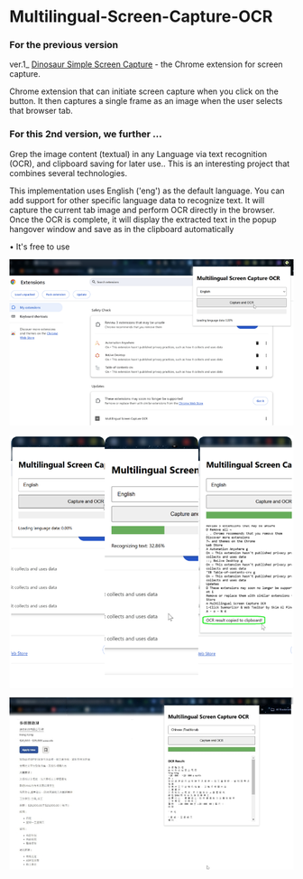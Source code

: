 # Multilingual-Screen-Capture-OCR
### For the previous version 
ver.1_ [Dinosaur Simple Screen Capture](https://chromewebstore.google.com/detail/dinosaur-simple-screen-ca/ihlghidaealabapfnljlafbkeiidlbjl) - the Chrome extension for screen capture.

Chrome extension that can initiate screen capture when you click on the button.
It then captures a single frame as an image when the user selects that browser tab.


### For this 2nd version, we further ...
Grep the image content (textual) in any Language via text recognition (OCR), and clipboard saving for later use.. This is an interesting project that combines several technologies.

This implementation uses English ('eng') as the default language. You can add support for other specific language data to recognize text.
It will capture the current tab image and perform OCR directly in the browser.
Once the OCR is complete, it will display the extracted text in the popup hangover window and save as in the clipboard automatically

•  It's free to use


![ocr1 alt](./images/1s.png) 

![ocr-processing alt](./images/collage.png) 

![ocr5-chi alt](./images/5s_chi.jpeg)



